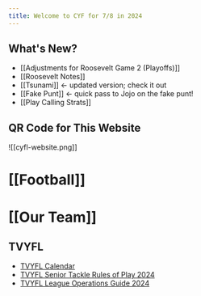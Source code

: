 ```yaml
---
title: Welcome to CYF for 7/8 in 2024
---
```

## What's New?
- [[Adjustments for Roosevelt Game 2 (Playoffs)]]
- [[Roosevelt Notes]]
- [[Tsunami]] <- updated version; check it out
- [[Fake Punt]] <- quick pass to Jojo on the fake punt!
- [[Play Calling Strats]]


## QR Code for This Website
![[cyfl-website.png]]

# [[Football]]

# [[Our Team]]

## TVYFL
- [TVYFL Calendar](https://www.tvyfl.org/calendar)
- [TVYFL Senior Tackle Rules of Play 2024](https://cdn1.sportngin.com/attachments/document/5f9a-2780650/2024_TVYFL_Senior_Tackle_Rules_of_Play.pdf)
- [TVYFL League Operations Guide 2024](https://cdn1.sportngin.com/attachments/document/a404-3027325/2024_TVYFL_League_Operations_Guide.pdf)